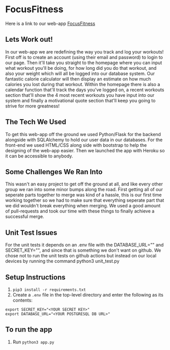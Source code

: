 # FocusFitness
Here is a link to our web-app [FocusFitness](https://tranquil-spire-20189.herokuapp.com/)

## Lets Work out!
In our web-app we are redefining the way you track and log your workouts! First off is to create an account (using their email and password) to login to our page. Then it'll take you straight to the homepage where you can input what workout you'll be doing, for how long did you do that workout, and also your weight which will all be logged into our database system. Our fantastic calorie calculator will then display an estimate on how much calories you lost during that workout. Within the homepage there is also a calendar function that'll track the days you've logged on, a recent workouts section that'll show the 4 most recent workouts you have input into our system and finally a motivational quote section that'll keep you going to strive for more greatness!

## The Tech We Used
To get this web-app off the ground we used Python/Flask for the backend alongside with SQLAlchemy to hold our user data in our databases. For the front-end we used HTML/CSS along side with bootstrap to help the designing of the web-app easier. Then we launched the app with Heroku so it can be accessible to anybody.

## Some Challenges We Ran Into
This wasn't an easy project to get off the ground at all, and like every other group we ran into some minor bumps along the road. First getting all of our seperate parts together to merge was kind of a hassle, this is our first time working together so we had to make sure that everything seperate part that we did wouldn't break everything when merging. We used a good amount of pull-requests and took our time with these things to finally achieve a successful merge. 

## Unit Test Issues
For the unit tests it depends on an .env file with the DATABASE_URL="" and SECRET_KEY="", and since that is something we don't want on github. We chose not to run the unit tests on github actions but instead on our local devices by running the command python3 unit_test.py

## Setup Instructions
1. `pip3 install -r requirements.txt`
2. Create a `.env` file in the top-level directory and enter the following as its contents:
```
export SECRET_KEY="<YOUR SECRET KEY>"
export DATABASE_URL="<YOUR POSTGRESQL DB URL>"
```
## To run the app
1. Run `python3 app.py`